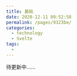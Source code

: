 ```yaml
---
title: 基础
date: 2020-12-11 09:52:58
permalink: /pages/9323be/
categories:
  - technology
  - Svelte
tags:
  - 
---
```

待更新中......